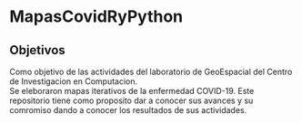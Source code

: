 # MapasCovidRyPython

## Objetivos

Como objetivo de las actividades del laboratorio de GeoEspacial del Centro de Investigacion en Computacion. <br>
Se eleboraron mapas iterativos de la enfermedad COVID-19. Este repositorio tiene como proposito dar a conocer sus avances y su
comromiso dando a conocer los resultados de sus actividades.
